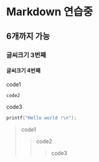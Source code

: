 # Markdown 연습중

## 6개까지 가능

### 글씨크기 3번째

#### 글씨크기 4번째

code1

    code2

code3

```c
printf("Hello world !\n");
```

> code1
>
> > code2
> >
> > > code3
